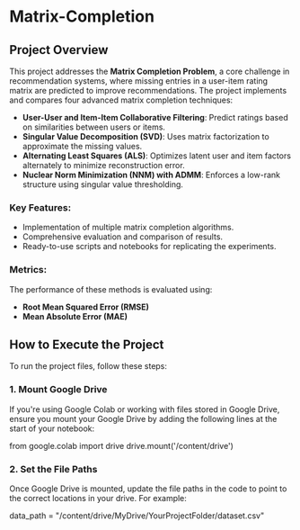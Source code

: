 # Matrix-Completion

## Project Overview

This project addresses the **Matrix Completion Problem**, a core challenge in recommendation systems, where missing entries in a user-item rating matrix are predicted to improve recommendations. The project implements and compares four advanced matrix completion techniques:

- **User-User and Item-Item Collaborative Filtering**: Predict ratings based on similarities between users or items.
- **Singular Value Decomposition (SVD)**: Uses matrix factorization to approximate the missing values.
- **Alternating Least Squares (ALS)**: Optimizes latent user and item factors alternately to minimize reconstruction error.
- **Nuclear Norm Minimization (NNM) with ADMM**: Enforces a low-rank structure using singular value thresholding.

### Key Features:
- Implementation of multiple matrix completion algorithms.
- Comprehensive evaluation and comparison of results.
- Ready-to-use scripts and notebooks for replicating the experiments.

### Metrics:
The performance of these methods is evaluated using:
- **Root Mean Squared Error (RMSE)** 
- **Mean Absolute Error (MAE)**





## How to Execute the Project

To run the project files, follow these steps:

### 1. Mount Google Drive
If you're using Google Colab or working with files stored in Google Drive, ensure you mount your Google Drive by adding the following lines at the start of your notebook:

from google.colab import drive
drive.mount('/content/drive')

### 2. Set the File Paths
Once Google Drive is mounted, update the file paths in the code to point to the correct locations in your drive. For example:

data_path = "/content/drive/MyDrive/YourProjectFolder/dataset.csv"
